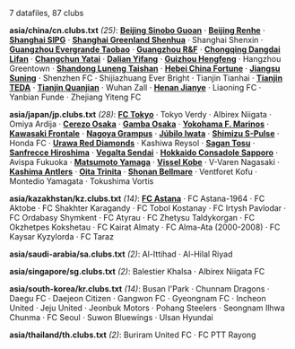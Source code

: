 7 datafiles, 87 clubs

**asia/china/cn.clubs.txt** _(25)_:  **[Beijing Sinobo Guoan](https://en.wikipedia.org/wiki/Beijing_Sinobo_Guoan)** · **[Beijing Renhe](https://en.wikipedia.org/wiki/Beijing_Renhe_F.C.)** · **[Shanghai SIPG](https://en.wikipedia.org/wiki/Shanghai_SIPG_F.C.)** · **[Shanghai Greenland Shenhua](https://en.wikipedia.org/wiki/Shanghai_Greenland_Shenhua)** · Shanghai Shenxin · **[Guangzhou Evergrande Taobao](https://en.wikipedia.org/wiki/Guangzhou_Evergrande_Taobao_F.C.)** · **[Guangzhou R&F](https://en.wikipedia.org/wiki/Guangzhou_R&F)** · **[Chongqing Dangdai Lifan](https://en.wikipedia.org/wiki/Chongqing_Dangdai_Lifan_F.C.)** · **[Changchun Yatai](https://en.wikipedia.org/wiki/Changchun_Yatai)** · **[Dalian Yifang](https://en.wikipedia.org/wiki/Dalian_Yifang_F.C.)** · **[Guizhou Hengfeng](https://en.wikipedia.org/wiki/Guizhou_Hengfeng_Zhicheng_F.C.)** · Hangzhou Greentown · **[Shandong Luneng Taishan](https://en.wikipedia.org/wiki/Shandong_Luneng_Taishan)** · **[Hebei China Fortune](https://en.wikipedia.org/wiki/Hebei_China_Fortune_F.C.)** · **[Jiangsu Suning](https://en.wikipedia.org/wiki/Jiangsu_Suning_F.C.)** · Shenzhen FC · Shijiazhuang Ever Bright · Tianjin Tianhai · **[Tianjin TEDA](https://en.wikipedia.org/wiki/Tianjin_Teda_F.C.)** · **[Tianjin Quanjian](https://en.wikipedia.org/wiki/Tianjin_Quanjian)** · Wuhan Zall · **[Henan Jianye](https://en.wikipedia.org/wiki/Henan_Jianye)** · Liaoning FC · Yanbian Funde · Zhejiang Yiteng FC

**asia/japan/jp.clubs.txt** _(28)_:  **[FC Tokyo](https://en.wikipedia.org/wiki/FC_Tokyo)** · Tokyo Verdy · Albirex Niigata · Omiya Ardija · **[Cerezo Osaka](https://en.wikipedia.org/wiki/Cerezo_Osaka)** · **[Gamba Osaka](https://en.wikipedia.org/wiki/Gamba_Osaka)** · **[Yokohama F. Marinos](https://en.wikipedia.org/wiki/Yokohama_F._Marinos)** · **[Kawasaki Frontale](https://en.wikipedia.org/wiki/Kawasaki_Frontale)** · **[Nagoya Grampus](https://en.wikipedia.org/wiki/Nagoya_Grampus)** · **[Júbilo Iwata](https://en.wikipedia.org/wiki/Júbilo_Iwata)** · **[Shimizu S-Pulse](https://en.wikipedia.org/wiki/Shimizu_S-Pulse)** · Honda FC · **[Urawa Red Diamonds](https://en.wikipedia.org/wiki/Urawa_Red_Diamonds)** · Kashiwa Reysol · **[Sagan Tosu](https://en.wikipedia.org/wiki/Sagan_Tosu)** · **[Sanfrecce Hiroshima](https://en.wikipedia.org/wiki/Sanfrecce_Hiroshima)** · **[Vegalta Sendai](https://en.wikipedia.org/wiki/Vegalta_Sendai)** · **[Hokkaido Consadole Sapporo](https://en.wikipedia.org/wiki/Consadole_Sapporo)** · Avispa Fukuoka · **[Matsumoto Yamaga](https://en.wikipedia.org/wiki/Matsumoto_Yamaga)** · **[Vissel Kobe](https://en.wikipedia.org/wiki/Vissel_Kobe)** · V-Varen Nagasaki · **[Kashima Antlers](https://en.wikipedia.org/wiki/Kashima_Antlers)** · **[Oita Trinita](https://en.wikipedia.org/wiki/Oita_Trinita)** · **[Shonan Bellmare](https://en.wikipedia.org/wiki/Shonan_Bellmare)** · Ventforet Kofu · Montedio Yamagata · Tokushima Vortis

**asia/kazakhstan/kz.clubs.txt** _(14)_:  **[FC Astana](https://en.wikipedia.org/wiki/FC_Astana)** · FC Astana-1964 · FC Aktobe · FC Shakhter Karagandy · FC Tobol Kostanay · FC Irtysh Pavlodar · FC Ordabasy Shymkent · FC Atyrau · FC Zhetysu Taldykorgan · FC Okzhetpes Kokshetau · FC Kairat Almaty · FC Alma-Ata (2000-2008) · FC Kaysar Kyzylorda · FC Taraz

**asia/saudi-arabia/sa.clubs.txt** _(2)_:  Al-Ittihad · Al-Hilal Riyad

**asia/singapore/sg.clubs.txt** _(2)_:  Balestier Khalsa · Albirex Niigata FC

**asia/south-korea/kr.clubs.txt** _(14)_:  Busan I'Park · Chunnam Dragons · Daegu FC · Daejeon Citizen · Gangwon FC · Gyeongnam FC · Incheon United · Jeju United · Jeonbuk Motors · Pohang Steelers · Seongnam Ilhwa Chunma · FC Seoul · Suwon Bluewings · Ulsan Hyundai

**asia/thailand/th.clubs.txt** _(2)_:  Buriram United FC · FC PTT Rayong

